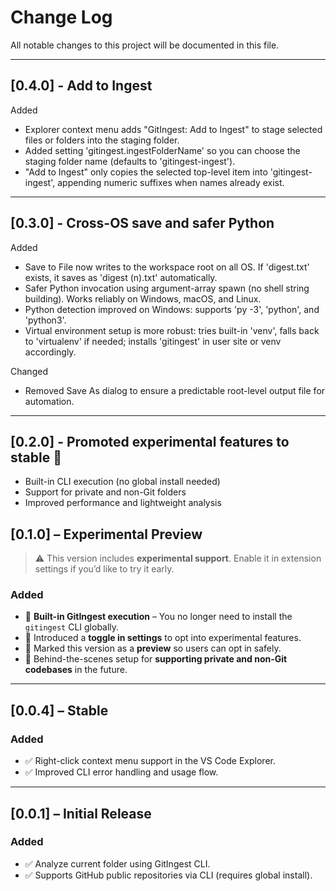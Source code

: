 # Change Log

All notable changes to this project will be documented in this file.

---

## [0.4.0] - Add to Ingest

Added

- Explorer context menu adds "GitIngest: Add to Ingest" to stage selected files or folders into the staging folder.
- Added setting 'gitingest.ingestFolderName' so you can choose the staging folder name (defaults to 'gitingest-ingest').
- "Add to Ingest" only copies the selected top-level item into 'gitingest-ingest', appending numeric suffixes when names already exist.

---

## [0.3.0] - Cross-OS save and safer Python

Added

- Save to File now writes to the workspace root on all OS. If 'digest.txt' exists, it saves as 'digest (n).txt' automatically.
- Safer Python invocation using argument-array spawn (no shell string building). Works reliably on Windows, macOS, and Linux.
- Python detection improved on Windows: supports 'py -3', 'python', and 'python3'.
- Virtual environment setup is more robust: tries built-in 'venv', falls back to 'virtualenv' if needed; installs 'gitingest' in user site or venv accordingly.

Changed

- Removed Save As dialog to ensure a predictable root-level output file for automation.

---

## [0.2.0] - Promoted experimental features to stable 🎉

- Built-in CLI execution (no global install needed)
- Support for private and non-Git folders
- Improved performance and lightweight analysis

## [0.1.0] – Experimental Preview

> ⚠️ This version includes **experimental support**. Enable it in extension settings if you’d like to try it early.

### Added

- 🧪 **Built-in GitIngest execution** – You no longer need to install the `gitingest` CLI globally.
- 🧪 Introduced a **toggle in settings** to opt into experimental features.
- 🧪 Marked this version as a **preview** so users can opt in safely.
- 🧪 Behind-the-scenes setup for **supporting private and non-Git codebases** in the future.

---

## [0.0.4] – Stable

### Added

- ✅ Right-click context menu support in the VS Code Explorer.
- ✅ Improved CLI error handling and usage flow.

---

## [0.0.1] – Initial Release

### Added

- ✅ Analyze current folder using GitIngest CLI.
- ✅ Supports GitHub public repositories via CLI (requires global install).
